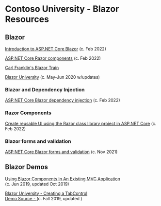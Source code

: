 # Contoso University - Blazor Resources

## Blazor

[Introduction to ASP.NET Core Blazor](https://docs.microsoft.com/en-us/aspnet/core/blazor/?view=aspnetcore-3.1)
(c. Feb 2022)

[ASP.NET Core Razor components](https://docs.microsoft.com/en-us/aspnet/core/blazor/components/?view=aspnetcore-3.1)
(c. Feb 2022)

[Carl Franklin's Blazor Train](https://blazortrain.com/)

[Blazor University](https://blazor-university.com/)
(c. May-Jun 2020 w/updates)

### Blazor and Dependency Injection

[ASP.NET Core Blazor dependency injection](https://docs.microsoft.com/en-us/aspnet/core/blazor/fundamentals/dependency-injection?view=aspnetcore-3.1)
(c. Feb 2022)

### Razor Components

[Create reusable UI using the Razor class library project in ASP.NET Core](https://docs.microsoft.com/en-us/aspnet/core/razor-pages/ui-class?view=aspnetcore-3.1&tabs=visual-studio)
(c. Feb 2022)

### Blazor forms and validation

[ASP.NET Core Blazor forms and validation](https://docs.microsoft.com/en-us/aspnet/core/blazor/forms-validation?view=aspnetcore-3.1)
(c. Nov 2021)

## Blazor Demos

[Using Blazor Components In An Existing MVC Application](https://chrissainty.com/using-blazor-components-in-an-existing-mvc-application/)<br/>
(c. Jun 2019, updated Oct 2019)

[Blazor University - Creating a TabControl](https://blazor-university.com/templating-components-with-renderfragements/creating-a-tabcontrol/)
<br/>
[Demo Source - ](https://github.com/mrpmorris/blazor-university/tree/master/src/TemplatedComponents/CreatingATabControl)
(c. Fall 2019, updated )